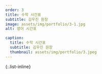 ```yaml
---
order: 3
title: 수학 시간표
subtitle: 김우진 원장
image: assets/img/portfolio/3-1.jpg
alt: 영어 시간표

caption:
  title: 수학 시간표
  subtitle: 김우진 원장
  thumbnail: assets/img/portfolio/3.jpeg
---
```



{:.list-inline}

	